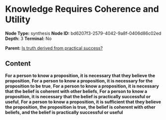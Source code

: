 # Knowledge Requires Coherence and Utility

**Node Type:** synthesis
**Node ID:** bd6207f3-2579-4042-9a8f-0406d86c02ed
**Depth:** 3
**Terminal:** No

**Parent:** [Is truth derived from practical success?](is-truth-derived-from-practical-success.md)

## Content

**For a person to know a proposition, it is necessary that they believe the proposition**, **For a person to know a proposition, it is necessary for the proposition to be true**, **For a person to know a proposition, it is necessary that the belief is coherent with other beliefs**, **For a person to know a proposition, it is necessary that the belief is practically successful or useful**, **For a person to know a proposition, it is sufficient that they believe the proposition, the proposition is true, the belief is coherent with other beliefs, and the belief is practically successful or useful**
